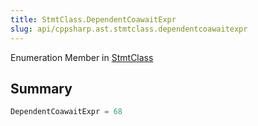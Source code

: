```yaml
---
title: StmtClass.DependentCoawaitExpr
slug: api/cppsharp.ast.stmtclass.dependentcoawaitexpr
---
```

Enumeration Member in [StmtClass](/api/cppsharp/ast/stmtclass)

## Summary



```csharp
DependentCoawaitExpr = 68
```

